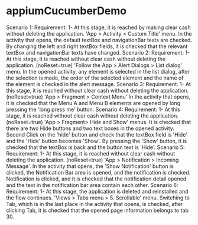 # appiumCucumberDemo
Scenario 1:
Requirement:
1- At this stage, it is reached by making clear cash without deleting the application.
'App > Activity > Custom Title' menu. In the activity that opens, the default
textBox and navigationBar texts are checked. By changing the left and right textBox fields, it
is checked that the relevant textBox and navigationBar texts have changed.
Scenario 2:
Requirement:
1- At this stage, it is reached without clear cash without deleting the application.
(noReset=true)
'Follow the App > Alert Dialogs > List dialog' menu. In the opened activity, any element is
selected in the list dialog, after the selection is made, the order of the selected element and
the name of the element is checked in the alert message.
Scenario 3:
Requirement:
1- At this stage, it is reached without clear cash without deleting the application.
(noReset=true)
'App > Fragment > Context Menu' In the activity that opens, it is checked that the Menu A
and Menu B elements are opened by long pressing the 'long press me' button.
Scenario 4:
Requirement:
1- At this stage, it is reached without clear cash without deleting the application.
(noReset=true) 'App > Fragment> Hide and Show' menus. It is checked that there are
two Hide buttons and two text
boxes in the opened activity. Second Click on the 'hide' button and check that the textBox
field is 'Hide' and the 'Hide' button becomes 'Show'. By pressing the 'Show' button, it is
checked that the textBox is back and the button text is 'Hide'.
Scenario 5:
Requirement:
1- At this stage, it is reached without clear cash without deleting the application.
(noReset=true) 'App > Notification > Incoming Message'. In the activity that opens, the
'Show Notification' button is
clicked, the Notification Bar area is opened, and the notification is checked. Notification is
clicked, and it is checked that the notification detail opened and the text in the notification
bar area contain each other.
Scenario 6:
Requirement:
1- At this stage, the application is deleted and reinstalled and the flow continues.
'Views > Tabs menu > 5. Scrollable' menu. Switching to Tab, which is in the last place in the
activity that opens, is checked, after clicking Tab, it is checked that the opened page
information belongs to tab 30.
